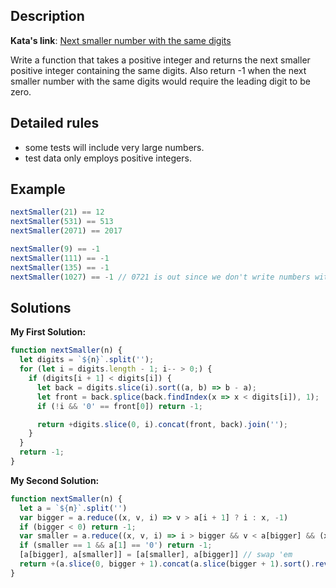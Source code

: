 ## Description

**Kata's link**: [Next smaller number with the same digits](https://www.codewars.com/kata/5659c6d896bc135c4c00021e/javascript)

Write a function that takes a positive integer and returns the next smaller positive integer containing the same digits. Also return -1 when the next smaller number with the same digits would require the leading digit to be zero.

## Detailed rules

* some tests will include very large numbers.
* test data only employs positive integers.


## Example

```js
nextSmaller(21) == 12
nextSmaller(531) == 513
nextSmaller(2071) == 2017

nextSmaller(9) == -1
nextSmaller(111) == -1
nextSmaller(135) == -1
nextSmaller(1027) == -1 // 0721 is out since we don't write numbers with leading zeros
```

## Solutions

**My First Solution:**


```js
function nextSmaller(n) {
  let digits = `${n}`.split('');
  for (let i = digits.length - 1; i-- > 0;) {
    if (digits[i + 1] < digits[i]) {
      let back = digits.slice(i).sort((a, b) => b - a);
      let front = back.splice(back.findIndex(x => x < digits[i]), 1);
      if (!i && '0' == front[0]) return -1;

      return +digits.slice(0, i).concat(front, back).join('');
    }
  }
  return -1;
}
```

**My Second Solution:**

```js
function nextSmaller(n) {
  let a = `${n}`.split('')
  var bigger = a.reduce((x, v, i) => v > a[i + 1] ? i : x, -1)
  if (bigger < 0) return -1;
  var smaller = a.reduce((x, v, i) => i > bigger && v < a[bigger] && (x == null || a[x] < v) ? i : x, null)
  if (smaller == 1 && a[1] == '0') return -1;
  [a[bigger], a[smaller]] = [a[smaller], a[bigger]] // swap 'em
  return +(a.slice(0, bigger + 1).concat(a.slice(bigger + 1).sort().reverse()).join(''))
}
```


